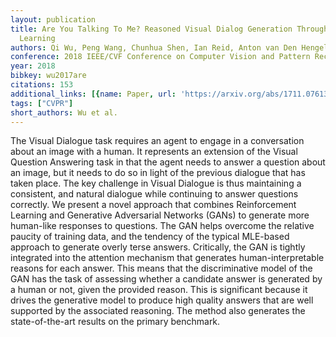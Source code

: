 ```yaml
---
layout: publication
title: Are You Talking To Me? Reasoned Visual Dialog Generation Through Adversarial
  Learning
authors: Qi Wu, Peng Wang, Chunhua Shen, Ian Reid, Anton van Den Hengel
conference: 2018 IEEE/CVF Conference on Computer Vision and Pattern Recognition
year: 2018
bibkey: wu2017are
citations: 153
additional_links: [{name: Paper, url: 'https://arxiv.org/abs/1711.07613'}]
tags: ["CVPR"]
short_authors: Wu et al.
---
```

The Visual Dialogue task requires an agent to engage in a conversation about
an image with a human. It represents an extension of the Visual Question
Answering task in that the agent needs to answer a question about an image, but
it needs to do so in light of the previous dialogue that has taken place. The
key challenge in Visual Dialogue is thus maintaining a consistent, and natural
dialogue while continuing to answer questions correctly. We present a novel
approach that combines Reinforcement Learning and Generative Adversarial
Networks (GANs) to generate more human-like responses to questions. The GAN
helps overcome the relative paucity of training data, and the tendency of the
typical MLE-based approach to generate overly terse answers. Critically, the
GAN is tightly integrated into the attention mechanism that generates
human-interpretable reasons for each answer. This means that the discriminative
model of the GAN has the task of assessing whether a candidate answer is
generated by a human or not, given the provided reason. This is significant
because it drives the generative model to produce high quality answers that are
well supported by the associated reasoning. The method also generates the
state-of-the-art results on the primary benchmark.